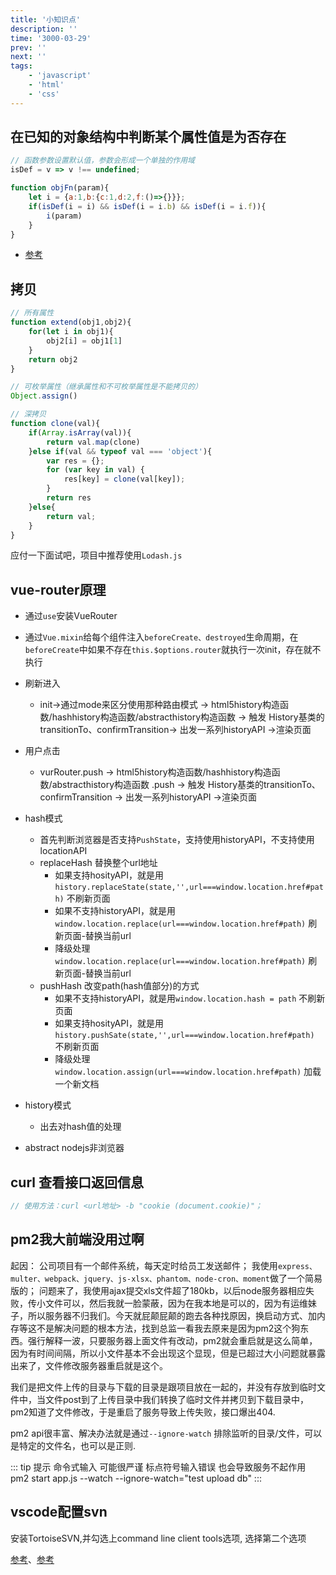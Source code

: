 ```yaml
---
title: '小知识点'
description: ''
time: '3000-03-29'
prev: ''
next: ''
tags:
    - 'javascript'
    - 'html'
    - 'css'
---
```


## 在已知的对象结构中判断某个属性值是为否存在

``` js
// 函数参数设置默认值，参数会形成一个单独的作用域
isDef = v => v !== undefined;

function objFn(param){
    let i = {a:1,b:{c:1,d:2,f:()=>{}}};
    if(isDef(i = i) && isDef(i = i.b) && isDef(i = i.f)){
        i(param)
    }
}

```

+ [参考](https://es6.ruanyifeng.com/#docs/function#%E4%BD%9C%E7%94%A8%E5%9F%9F)

## 拷贝

``` js
// 所有属性
function extend(obj1,obj2){
    for(let i in obj1){
        obj2[i] = obj1[1]
    }
    return obj2
}

// 可枚举属性（继承属性和不可枚举属性是不能拷贝的）
Object.assign()

// 深拷贝
function clone(val){
    if(Array.isArray(val)){
        return val.map(clone)
    }else if(val && typeof val === 'object'){
        var res = {};
        for (var key in val) {
            res[key] = clone(val[key]);
        }
        return res
    }else{
        return val;
    }
}
```

应付一下面试吧，项目中推荐使用`Lodash.js`

## vue-router原理

+ 通过`use`安装VueRouter
+ 通过`Vue.mixin`给每个组件注入`beforeCreate、destroyed`生命周期，在`beforeCreate`中如果不存在`this.$options.router`就执行一次init，存在就不执行
+ 刷新进入
    - init->通过mode来区分使用那种路由模式 -> html5history构造函数/hashhistory构造函数/abstracthistory构造函数 -> 触发 History基类的transitionTo、confirmTransition-> 出发一系列historyAPI ->渲染页面
+ 用户点击
    - vurRouter.push -> html5history构造函数/hashhistory构造函数/abstracthistory构造函数 .push -> 触发 History基类的transitionTo、confirmTransition -> 出发一系列historyAPI ->渲染页面
+ hash模式
    - 首先判断浏览器是否支持`PushState`，支持使用historyAPI，不支持使用locationAPI
    - replaceHash 替换整个url地址
        + 如果支持hosityAPI，就是用`history.replaceState(state,'',url===window.location.href#path)` 不刷新页面
        + 如果不支持historyAPI，就是用`window.location.replace(url===window.location.href#path)` 刷新页面-替换当前url
        + 降级处理`window.location.replace(url===window.location.href#path)` 刷新页面-替换当前url
    - pushHash 改变path(hash值部分)的方式
        + 如果不支持historyAPI，就是用`window.location.hash = path` 不刷新页面
        + 如果支持hosityAPI，就是用`history.pushSate(state,'',url===window.location.href#path)` 不刷新页面
        + 降级处理`window.location.assign(url===window.location.href#path)` 加载一个新文档

+ history模式
    - 出去对hash值的处理

+ abstract nodejs非浏览器

## curl 查看接口返回信息

``` js
// 使用方法：curl <url地址> -b "cookie (document.cookie)"；
```

## pm2我大前端没用过啊

起因：
公司项目有一个邮件系统，每天定时给员工发送邮件；
我使用`express、multer、webpack、jquery、js-xlsx、phantom、node-cron、moment`做了一个简易版的；
问题来了，我使用ajax提交xls文件超了180kb，以后node服务器相应失败，传小文件可以，然后我就一脸蒙蔽，因为在我本地是可以的，因为有运维妹子，所以服务器不归我们。今天就屁颠屁颠的跑去各种找原因，换启动方式、加内存等这不是解决问题的根本方法，找到总监一看我去原来是因为pm2这个狗东西。强行解释一波，只要服务器上面文件有改动，pm2就会重启就是这么简单，因为有时间间隔，所以小文件基本不会出现这个显现，但是已超过大小问题就暴露出来了，文件修改服务器重启就是这个。

我们是把文件上传的目录与下载的目录是跟项目放在一起的，并没有存放到临时文件中，当文件post到了上传目录中我们转换了临时文件并拷贝到下载目录中，pm2知道了文件修改，于是重启了服务导致上传失败，接口爆出404.

pm2 api很丰富、解决办法就是通过`--ignore-watch` 排除监听的目录/文件，可以是特定的文件名，也可以是正则.

::: tip 提示
命令式输入 可能很严谨 标点符号输入错误 也会导致服务不起作用
pm2 start app.js --watch --ignore-watch="test upload db"
:::

## vscode配置svn

安装TortoiseSVN,并勾选上command line client tools选项, 选择第二个选项

[参考](https://blog.csdn.net/enter89/article/details/85302642)、[参考](https://blog.csdn.net/weixin_41697323/article/details/103410287)
